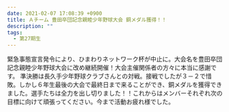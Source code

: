 ```yaml
---
date: 2021-02-07 17:08:39 +0900
title: Ａチーム 豊田卒団記念親睦少年野球大会 銅メダル獲得！！
description: ""
tags:
  - 第27期生
---
```

緊急事態宣言発令により、ひまわりネットワーク杯が中止に。大会名を豊田卒団記念親睦少年野球大会に改め継続開催！大会主催関係者の方々に本当に感謝です。
準決勝は長久手少年野球クラブさんとの対戦。接戦でしたが３－２で惜敗。しかし６年生最後の大会で最終日まで来ることができ、銅メダルを獲得できました。選手たちは全力を出し切りました！！これからはメンバーそれぞれ次の目標に向けて頑張ってください。今まで活動お疲れ様でした。